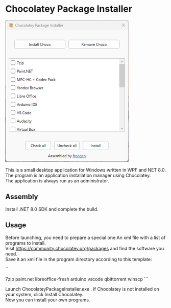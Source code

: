 # Chocolatey Package Installer
![Chocolatey Package Installer](/snap.png)

This is a small desktop application for Windows written in WPF and NET 8.0. The program is an application installation manager using Chocolatey.  
The application is always run as an administrator.

## Assembly
Install .NET 8.0 SDK and complete the build.

## Usage

Before launching, you need to prepare a special one.An xml file with a list of programs to install.  
Visit https://community.chocolatey.org/packages and find the software you need.  
Save it.an xml file in the program directory according to this template:

``
<?xml version="1.0" encoding="UTF-8"?>
<applications>
    <application named "7zip">7zip</application>
    <application named "Paint.NET ">paint.net </application>
    <application named "Libre Office">libreoffice-fresh</application>
    <application named "Arduino IDE">arduino</application>
    <application named "VS Code">vscode</application>
    <application named "qBittorrent">qbittorrent</application>
    <application named "WinSCP">winscp</application>
</applications>
```

Launch ChocolateyPackageInstaller.exe .
If Chocolatey is not installed on your system, click Install Chocolatey.  
Now you can install your own programs.
